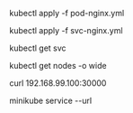 kubectl apply -f pod-nginx.yml

kubectl apply -f svc-nginx.yml 

kubectl get svc

kubectl get nodes -o wide

curl 192.168.99.100:30000

minikube service --url <service-name>